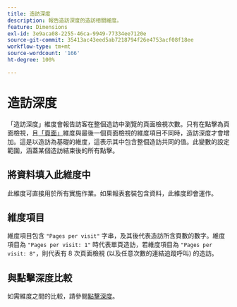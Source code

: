 ```yaml
---
title: 造訪深度
description: 報告造訪深度的造訪相關維度。
feature: Dimensions
exl-id: 3e9aca08-2255-46ca-9949-77334ee7120e
source-git-commit: 35413ac43eed5ab7218794f26e4753acf08f18ee
workflow-type: tm+mt
source-wordcount: '166'
ht-degree: 100%

---
```


# 造訪深度

「造訪深度」維度會報告訪客在整個造訪中瀏覽的頁面檢視次數。只有在點擊為頁面檢視，且[「頁面」](page.md)維度與最後一個頁面檢視的維度項目不同時，造訪深度才會增加。這是以造訪為基礎的維度，這表示其中包含整個造訪共同的值。此變數的設定範圍，涵蓋某個造訪結束後的所有點擊。

## 將資料填入此維度中

此維度可直接用於所有實施作業。如果報表套裝包含資料，此維度即會運作。

## 維度項目

維度項目包含 `"Pages per visit"` 字串，及其後代表造訪所含頁數的數字。維度項目為 `"Pages per visit: 1"` 時代表單頁造訪，若維度項目為 `"Pages per visit: 8"`，則代表有 8 次頁面檢視 (以及任意次數的連結追蹤呼叫) 的造訪。

## 與點擊深度比較

如需維度之間的比較，請參閱[點擊深度](hit-depth.md)。
